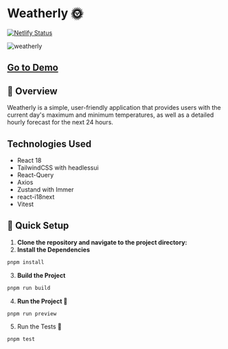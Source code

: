 # Weatherly 🌞

[![Netlify Status](https://api.netlify.com/api/v1/badges/cddec3b5-4e3d-4be1-b637-e5e48f779918/deploy-status)](https://app.netlify.com/sites/weatherly-zelios/deploys)

![weatherly](https://user-images.githubusercontent.com/6444928/275372584-93b727ee-9080-4a7f-a387-9397330179c5.png)

## [Go to Demo](https://weatherly-zelios.netlify.app/)

## 📘 Overview

Weatherly is a simple, user-friendly application that provides users with the current day's maximum and minimum temperatures, as well as a detailed hourly forecast for the next 24 hours.

## Technologies Used

- React 18
- TailwindCSS with headlessui
- React-Query
- Axios
- Zustand with Immer
- react-i18next
- Vitest

## 🚀 Quick Setup

1. **Clone the repository and navigate to the project directory:**
2. **Install the Dependencies**

```sh
pnpm install
```

3. **Build the Project**

```sh
pnpm run build
```

4. **Run the Project 🚀**

```sh
pnpm run preview
```

5. Run the Tests 🧪

```sh
pnpm test
```
